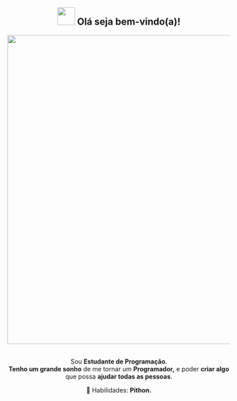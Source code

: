 <span align="center">

## <img src="https://i.imgur.com/0hdZ65D.gif" width="40px"> Olá seja bem-vindo(a)!</h2>

</span>

<div align="center">

<img src="https://www.mygo.ge/uploads/blog/1584023795.jpg" width="700px" />

</div>


<br>
<p align="center">
  Sou <strong>Estudante de Programação</strong>.<br />
<strong>Tenho um grande sonho</strong> de me tornar um <strong>Programador,</strong>
e poder <strong>criar algo</strong> que possa <strong>ajudar todas as pessoas</strong>.
</p>

<p align="center">
  💼 Habilidades: <strong>Pithon.
